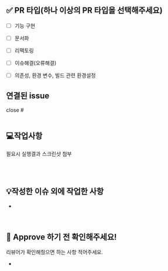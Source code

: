 ## ✅ PR 타입(하나 이상의 PR 타입을 선택해주세요)
- [ ] 기능 구현
- [ ] 문서화
- [ ] 리팩토링
- [ ] 이슈해결(오류해결)
- [ ] 의존성, 환경 변수, 빌드 관련 환경설정 


## 연결된 issue

close #
<br>
<br>

## 💻작업사항
필요시 실행결과 스크린샷 첨부




<br>
<br>

## 💡작성한 이슈 외에 작업한 사항
-
<br>

## 🩷 Approve 하기 전 확인해주세요!
리뷰어가 확인해줬으면 하는 사항 적어주세요.

- 

<br>

